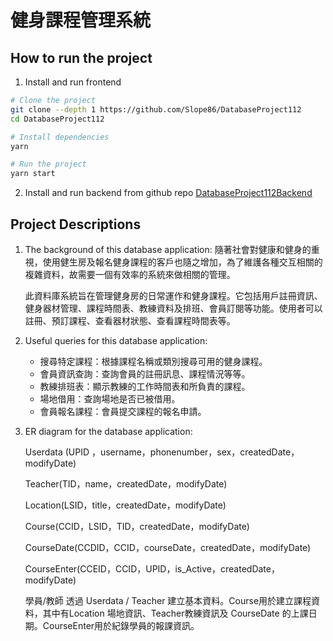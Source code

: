 # 健身課程管理系統

## How to run the project

1. Install and run frontend

```bash
# Clone the project
git clone --depth 1 https://github.com/Slope86/DatabaseProject112
cd DatabaseProject112

# Install dependencies
yarn

# Run the project
yarn start
```

2. Install and run backend from github repo [DatabaseProject112Backend](https://github.com/Slope86/DatabaseProject112Backend)

## Project Descriptions

1. The background of this database application:
隨著社會對健康和健身的重視，使用健生房及報名健身課程的客戶也隨之增加，為了維護各種交互相關的複雜資料，故需要一個有效率的系統來做相關的管理。

    此資料庫系統旨在管理健身房的日常運作和健身課程。它包括用戶註冊資訊、健身器材管理、課程時間表、教練資料及排班、會員訂閱等功能。使用者可以註冊、預訂課程、查看器材狀態、查看課程時間表等。

2. Useful queries for this database application:
    - 搜尋特定課程：根據課程名稱或類別搜尋可用的健身課程。
    - 會員資訊查詢：查詢會員的註冊訊息、課程情況等等。
    - 教練排班表：顯示教練的工作時間表和所負責的課程。
    - 場地借用：查詢場地是否已被借用。
    - 會員報名課程：會員提交課程的報名申請。

3. ER diagram for the database application:

    Userdata (UPID ，username，phonenumber，sex，createdDate，modifyDate)

    Teacher(TID，name，createdDate，modifyDate)

    Location(LSID，title，createdDate，modifyDate)

    Course(CCID，LSID，TID，createdDate，modifyDate)

    CourseDate(CCDID，CCID，courseDate，createdDate，modifyDate)

    CourseEnter(CCEID，CCID，UPID，is_Active，createdDate，modifyDate)

    學員/教師 透過 Userdata / Teacher 建立基本資料。Course用於建立課程資料，其中有Location 場地資訊、Teacher教練資訊及 CourseDate 的上課日期。CourseEnter用於紀錄學員的報課資訊。

